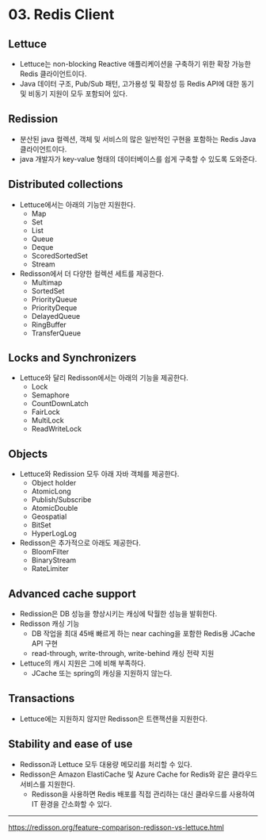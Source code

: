 # 03. Redis Client

## Lettuce

- Lettuce는 non-blocking Reactive 애플리케이션을 구축하기 위한 확장 가능한 Redis 클라이언트이다.
- Java 데이터 구조, Pub/Sub 패턴, 고가용성 및 확장성 등 Redis API에 대한 동기 및 비동기 지원이 모두 포함되어 있다.

## Redission

- 분산된 java 컬렉션, 객체 및 서비스의 많은 일반적인 구현을 포함하는 Redis Java 클라이언트이다.
- java 개발자가 key-value 형태의 데이터베이스를 쉽게 구축할 수 있도록 도와준다.

## Distributed collections

- Lettuce에서는 아래의 기능만 지원한다.
    - Map
    - Set
    - List
    - Queue
    - Deque
    - ScoredSortedSet
    - Stream
- Redisson에서 더 다양한 컬렉션 세트를 제공한다.
    - Multimap
    - SortedSet
    - PriorityQueue
    - PriorityDeque
    - DelayedQueue
    - RingBuffer
    - TransferQueue

## Locks and Synchronizers

- Lettuce와 달리 Redisson에서는 아래의 기능을 제공한다.
    - Lock
    - Semaphore
    - CountDownLatch
    - FairLock
    - MultiLock
    - ReadWriteLock

## Objects

- Lettuce와 Redission 모두 아래 자바 객체를 제공한다.
    - Object holder
    - AtomicLong
    - Publish/Subscribe
    - AtomicDouble
    - Geospatial
    - BitSet
    - HyperLogLog
- Redisson은 추가적으로 아래도 제공한다.
    - BloomFilter
    - BinaryStream
    - RateLimiter

## ****Advanced cache support****

- Redission은 DB 성능을 향상시키는 캐싱에 탁월한 성능을 발휘한다.
- Redisson 캐싱 기능
    - DB 작업을 최대 45배 빠르게 하는 near caching을 포함한 Redis용 JCache API 구현
    - read-through, write-through, write-behind 캐싱 전략 지원
- Lettuce의 캐시 지원은 그에 비해 부족하다.
    - JCache 또는 spring의 캐싱을 지원하지 않는다.

## Transactions

- Lettuce에는 지원하지 않지만 Redisson은 트랜잭션을 지원한다.

## Stability and ease of use

- Redisson과 Lettuce 모두 대용량 메모리를 처리할 수 있다.
- Redisson은 Amazon ElastiCache 및 Azure Cache for Redis와 같은 클라우드 서비스를 지원한다.
    - Redisson을 사용하면 Redis 배포를 직접 관리하는 대신 클라우드를 사용하여 IT 환경을 간소화할 수 있다.

---

https://redisson.org/feature-comparison-redisson-vs-lettuce.html
